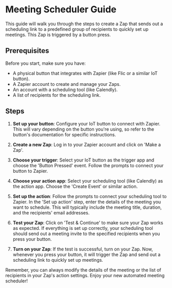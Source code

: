 # Meeting Scheduler Guide

This guide will walk you through the steps to create a Zap that sends out a scheduling link to a predefined group of recipients to quickly set up meetings. This Zap is triggered by a button press.

## Prerequisites

Before you start, make sure you have:

- A physical button that integrates with Zapier (like Flic or a similar IoT button).
- A Zapier account to create and manage your Zaps.
- An account with a scheduling tool (like Calendly).
- A list of recipients for the scheduling link.

## Steps

1. **Set up your button**: Configure your IoT button to connect with Zapier. This will vary depending on the button you're using, so refer to the button's documentation for specific instructions.

2. **Create a new Zap**: Log in to your Zapier account and click on 'Make a Zap'.

3. **Choose your trigger**: Select your IoT button as the trigger app and choose the 'Button Pressed' event. Follow the prompts to connect your button to Zapier.

4. **Choose your action app**: Select your scheduling tool (like Calendly) as the action app. Choose the 'Create Event' or similar action.

5. **Set up the action**: Follow the prompts to connect your scheduling tool to Zapier. In the 'Set up action' step, enter the details of the meeting you want to schedule. This will typically include the meeting title, duration, and the recipients' email addresses.

6. **Test your Zap**: Click on 'Test & Continue' to make sure your Zap works as expected. If everything is set up correctly, your scheduling tool should send out a meeting invite to the specified recipients when you press your button.

7. **Turn on your Zap**: If the test is successful, turn on your Zap. Now, whenever you press your button, it will trigger the Zap and send out a scheduling link to quickly set up meetings.

Remember, you can always modify the details of the meeting or the list of recipients in your Zap's action settings. Enjoy your new automated meeting scheduler!
